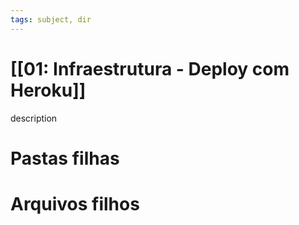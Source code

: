 ```yaml
---
tags: subject, dir
---
```


# [[01: Infraestrutura - Deploy com Heroku]]

description

# Pastas filhas



# Arquivos filhos


